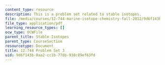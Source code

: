 ```yaml
---
content_type: resource
description: This is a problem set related to stable isotopes.
file: /media/courses/12-744-marine-isotope-chemistry-fall-2012/9d6f143b0aa2cc1b778b938c89ef63fd_MIT12_744F12_Prob_Set3.pdf
file_type: application/pdf
learning_resource_types: []
ocw_type: OCWFile
parent_title: Stable Isotopes
parent_type: CourseSection
resourcetype: Document
title: 12.744 Problem Set 3
uid: 9d6f143b-0aa2-cc1b-778b-938c89ef63fd
---
```

